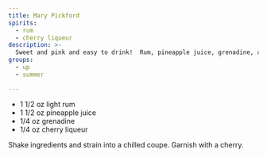 ```yaml
---
title: Mary Pickford
spirits:
  - rum
  - cherry liqueur
description: >-
  Sweet and pink and easy to drink!  Rum, pineapple juice, grenadine, and cherry liqueur.
groups:
  - up
  - summer

---
```


- 1 1/2 oz light rum
- 1 1/2 oz pineapple juice
- 1/4 oz grenadine
- 1/4 oz cherry liqueur

Shake ingredients and strain into a chilled coupe.
Garnish with a cherry.